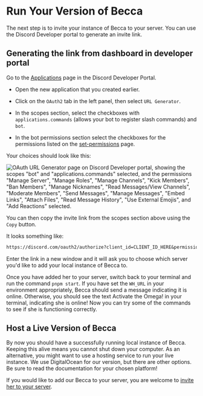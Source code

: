 # Run Your Version of Becca

The next step is to invite your instance of Becca to your server. You can use the Discord Developer portal to generate an invite link.

## Generating the link from dashboard in developer portal

Go to the [Applications](https://discord.com/developers/applications) page in the Discord Developer Portal.

- Open the new application that you created earlier.

- Click on the `OAuth2` tab in the left panel, then select `URL Generator`.

- In the scopes section, select the checkboxes with `applications.commands` (allows your bot to register slash commands) and `bot`.

- In the bot permissions section select the checkboxes for the permissions listed on the [set-permissions](./set-permissions.md) page.

Your choices should look like this:

![OAuth URL Generator page on Discord Developer portal, showing the scopes "bot" and "applications.commands" selected, and the permissions "Manage Server", "Manage Roles", "Manage Channels", "Kick Members", "Ban Members", "Manage Nicknames", "Read Messages/View Channels", "Moderate Members", "Send Messages", "Manage Messages", "Embed Links", "Attach Files", "Read Message History", "Use External Emojis", and "Add Reactions" selected.](https://cdn.nhcarrigan.com/discord/oauth.png)

You can then copy the invite link from the scopes section above using the `Copy` button.

It looks something like:

```txt
https://discord.com/oauth2/authorize?client_id=CLIENT_ID_HERE&permissions=INTEGER_CODE_HERE&scope=applications.commands%20bot
```

Enter the link in a new window and it will ask you to choose which server you'd like to add your local instance of Becca to.

Once you have added her to your server, switch back to your terminal and run the command `pnpm start`. If you have set the `WH_URL` in your environment appropriately, Becca should send a message indicating it is online. Otherwise, you should see the text Activate the Omega! in your terminal, indicating she is online! Now you can try some of the commands to see if she is functioning correctly.

## Host a Live Version of Becca

By now you should have a successfully running local instance of Becca. Keeping this alive means you cannot shut down your computer. As an alternative, you might want to use a hosting service to run your live instance. We use DigitalOcean for our version, but there are other options. Be sure to read the documentation for your chosen platform!

If you would like to add our Becca to your server, you are welcome to [invite her to your server](http://invite.beccalyria.com).
